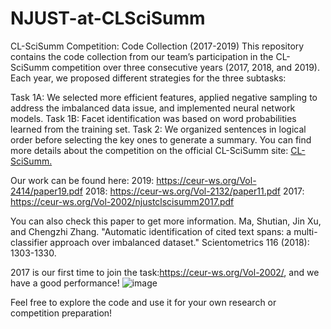 # NJUST-at-CLSciSumm

CL-SciSumm Competition: Code Collection (2017-2019)
This repository contains the code collection from our team’s participation in the CL-SciSumm competition over three consecutive years (2017, 2018, and 2019). Each year, we proposed different strategies for the three subtasks:

Task 1A: We selected more efficient features, applied negative sampling to address the imbalanced data issue, and implemented neural network models.
Task 1B: Facet identification was based on word probabilities learned from the training set.
Task 2: We organized sentences in logical order before selecting the key ones to generate a summary.
You can find more details about the competition on the official CL-SciSumm site: [CL-SciSumm.](https://github.com/WING-NUS/scisumm-corpus)

Our work can be found here:
2019: https://ceur-ws.org/Vol-2414/paper19.pdf
2018: https://ceur-ws.org/Vol-2132/paper11.pdf
2017: https://ceur-ws.org/Vol-2002/njustclscisumm2017.pdf

You can also check this paper to get more information.
Ma, Shutian, Jin Xu, and Chengzhi Zhang. "Automatic identification of cited text spans: a multi-classifier approach over imbalanced dataset." Scientometrics 116 (2018): 1303-1330.

2017 is our first time to join the task:https://ceur-ws.org/Vol-2002/, and we have a good performance!
![image](https://github.com/user-attachments/assets/8894255d-9511-4969-b243-69e2ea6af034)

Feel free to explore the code and use it for your own research or competition preparation!
